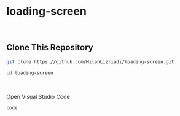 # loading-screen

<br>

## Clone This Repository
```bash
git clone https://github.com/MilanLizriadi/loading-screen.git

cd loading-screen
```

<br>

Open Visual Studio Code
```bash
code .
```
